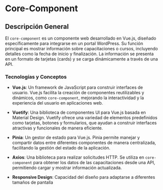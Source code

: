 # Core-Component

## Descripción General
El `core-component` es un componente web desarrollado en Vue.js, diseñado específicamente para integrarse en un portal WordPress. Su función principal es mostrar información sobre capacitaciones o cursos, incluyendo detalles como la fecha de inicio y finalización. La información se presenta en un formato de tarjetas (cards) y se carga dinámicamente a través de una API.

### Tecnologías y Conceptos

- **Vue.js**: Un framework de JavaScript para construir interfaces de usuario. Vue.js facilita la creación de componentes reutilizables y dinámicos, como `core-component`, mejorando la interactividad y la experiencia del usuario en aplicaciones web.

- **Vuetify**: Una biblioteca de componentes UI para Vue.js basada en Material Design. Vuetify ofrece una variedad de elementos predefinidos como tarjetas, botones y formularios, que ayudan a construir interfaces atractivas y funcionales de manera eficiente.

- **Pinia**: Un gestor de estado para Vue.js. Pinia permite manejar y compartir datos entre diferentes componentes de manera centralizada, facilitando la gestión del estado de la aplicación.

- **Axios**: Una biblioteca para realizar solicitudes HTTP. Se utiliza en `core-component` para obtener los datos de las capacitaciones desde una API, permitiendo cargar y mostrar información actualizada.

- **Responsive Design**: Capacidad del diseño para adaptarse a diferentes tamaños de pantalla
